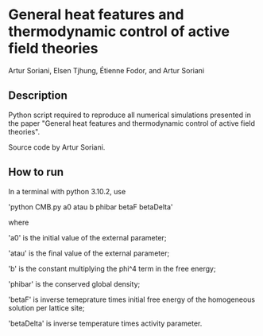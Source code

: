 # General heat features and thermodynamic control of active field theories
Artur Soriani, Elsen Tjhung, Étienne Fodor, and Artur Soriani

## Description
Python script required to reproduce all numerical simulations presented in the paper "General heat features and thermodynamic control of active field theories".

Source code by Artur Soriani.

## How to run
In a terminal with python 3.10.2, use

'python CMB.py a0 atau b phibar betaF betaDelta'

where

'a0' is the initial value of the external parameter;

'atau' is the final value of the external parameter;

'b' is the constant multiplying the phi^4 term in the free energy;

'phibar' is the conserved global density;

'betaF' is inverse temeprature times initial free energy of the homogeneous solution per lattice site;

'betaDelta' is inverse temperature times activity parameter.

